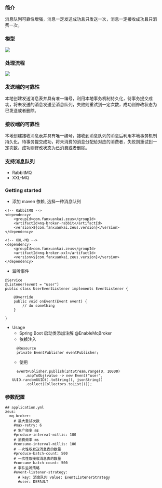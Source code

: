 ### 简介
消息队列可靠性增强，消息一定发送成功且只发送一次，消息一定接收成功且只消费一次。

### 模型
![](http://processon.com/chart_image/5ec55550f346fb6907090118.png)

### 处理流程
![](http://processon.com/chart_image/5ec29045e401fd16f4445959.png)

### 发送端的可靠性
本地创建发送消息表并具有唯一编号，利用本地事务机制持久化，待事务提交成功，将未发送的消息发送至消息队列，失败则重试到一定次数，成功则修改状态为已发送或者删除。
### 接收端的可靠性
本地创建接收消息表并具有唯一编号，接收到消息队列的消息后利用本地事务机制持久化，待事务提交成功，将未消费的消息分配给对应的消费者，失败则重试到一定次数，成功则修改状态为已消费或者删除。

### 支持消息队列
- RabbitMQ
- XXL-MQ

### Getting started
- 添加 maven 依赖, 选择一种消息队列
```
<!-- RabbitMQ -->
<dependency>
    <groupId>com.fanxuankai.zeus</groupId>
    <artifactId>mq-broker-rabbit</artifactId>
    <version>${com.fanxuankai.zeus.version}</version>
</dependency>

<!-- XXL-MQ -->
<dependency>
    <groupId>com.fanxuankai.zeus</groupId>
    <artifactId>mq-broker-xxl</artifactId>
    <version>${com.fanxuankai.zeus.version}</version>
</dependency>
```
- 监听事件
```
@Service
@Listener(event = "user")
public class UserEventListener implements EventListener {

    @Override
    public void onEvent(Event event) {
        // do something
    }

}
```
- Usage
    - Spring Boot 启动类添加注解 @EnableMqBroker
    - 依赖注入 
    ```
      @Resource
      private EventPublisher eventPublisher;
    ```
    - 使用
    ```
      eventPublisher.publish(IntStream.range(0, 10000)
          .mapToObj(value -> new Event("user", UUID.randomUUID().toString(), jsonString))
          .collect(Collectors.toList()));
    ```

### 参数配置
```
## application.yml
zeus:
  mq-broker:
    # 最大重试次数
    #max-retry: 6
    # 生产频率 ms
    #produce-interval-millis: 100
    # 消费频率 ms
    #consume-interval-millis: 100
    # 一次性取发送消息表的数量
    #produce-batch-count: 500
    # 一次性取接收消息表的数量
    #consume-batch-count: 500
    # 事件监听策略
    #event-listener-strategy:
      # key: 消息队列 value: EventListenerStrategy
      #user: DEFAULT
```